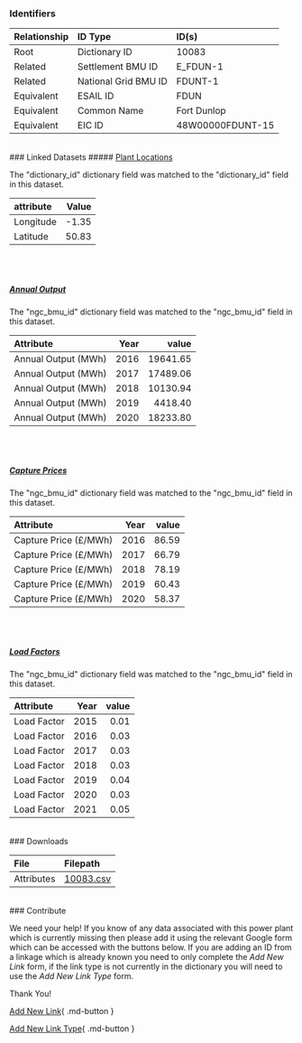 ### Identifiers

| Relationship   | ID Type              | ID(s)            |
|:---------------|:---------------------|:-----------------|
| Root           | Dictionary ID        | 10083            |
| Related        | Settlement BMU ID    | E_FDUN-1         |
| Related        | National Grid BMU ID | FDUNT-1          |
| Equivalent     | ESAIL ID             | FDUN             |
| Equivalent     | Common Name          | Fort Dunlop      |
| Equivalent     | EIC ID               | 48W00000FDUNT-15 |

<br>
### Linked Datasets
##### <a href="https://osuked.github.io/Power-Station-Dictionary/datasets/plant-locations">Plant Locations</a>



The "dictionary_id" dictionary field was matched to the "dictionary_id" field in this dataset.

| attribute   |   Value |
|:------------|--------:|
| Longitude   |   -1.35 |
| Latitude    |   50.83 |

<br><br>
##### <a href="https://osuked.github.io/Power-Station-Dictionary/datasets/annual-output">Annual Output</a>



The "ngc_bmu_id" dictionary field was matched to the "ngc_bmu_id" field in this dataset.

| Attribute           |   Year |    value |
|:--------------------|-------:|---------:|
| Annual Output (MWh) |   2016 | 19641.65 |
| Annual Output (MWh) |   2017 | 17489.06 |
| Annual Output (MWh) |   2018 | 10130.94 |
| Annual Output (MWh) |   2019 |  4418.40 |
| Annual Output (MWh) |   2020 | 18233.80 |

<br><br>
##### <a href="https://osuked.github.io/Power-Station-Dictionary/datasets/capture-prices">Capture Prices</a>



The "ngc_bmu_id" dictionary field was matched to the "ngc_bmu_id" field in this dataset.

| Attribute             |   Year |   value |
|:----------------------|-------:|--------:|
| Capture Price (£/MWh) |   2016 |   86.59 |
| Capture Price (£/MWh) |   2017 |   66.79 |
| Capture Price (£/MWh) |   2018 |   78.19 |
| Capture Price (£/MWh) |   2019 |   60.43 |
| Capture Price (£/MWh) |   2020 |   58.37 |

<br><br>
##### <a href="https://osuked.github.io/Power-Station-Dictionary/datasets/load-factors">Load Factors</a>



The "ngc_bmu_id" dictionary field was matched to the "ngc_bmu_id" field in this dataset.

| Attribute   |   Year |   value |
|:------------|-------:|--------:|
| Load Factor |   2015 |    0.01 |
| Load Factor |   2016 |    0.03 |
| Load Factor |   2017 |    0.03 |
| Load Factor |   2018 |    0.03 |
| Load Factor |   2019 |    0.04 |
| Load Factor |   2020 |    0.03 |
| Load Factor |   2021 |    0.05 |


<br>
### Downloads


| File       | Filepath                                                                              |
|:-----------|:--------------------------------------------------------------------------------------|
| Attributes | [10083.csv](https://osuked.github.io/Power-Station-Dictionary/object_attrs/10083.csv) |


<br>
### Contribute

We need your help! If you know of any data associated with this power plant which is currently missing then please add it using the relevant Google form which can be accessed with the buttons below.  If you are adding an ID from a linkage which is already known you need to only complete the *Add New Link* form, if the link type is not currently in the dictionary you will need to use the *Add New Link Type* form.

Thank You!

[Add New Link](https://docs.google.com/forms/d/e/1FAIpQLSc5jRsQ7NgiLLXbwo9PUdwTQyuqbRwThltG56-o6NVSe7E_nw/viewform?usp=pp_url&entry.251912331=10083){ .md-button }

[Add New Link Type](https://docs.google.com/forms/d/e/1FAIpQLSdQfLmfOR0Vw4Z7gDQAIhBbqIifd1RuSFPKmDQpROhOqjo7ew/viewform?usp=pp_url&entry.2141539628=10083){ .md-button }